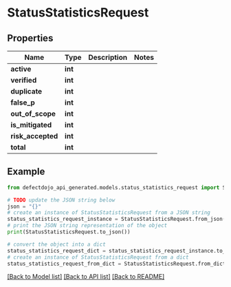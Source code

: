 # StatusStatisticsRequest


## Properties

Name | Type | Description | Notes
------------ | ------------- | ------------- | -------------
**active** | **int** |  | 
**verified** | **int** |  | 
**duplicate** | **int** |  | 
**false_p** | **int** |  | 
**out_of_scope** | **int** |  | 
**is_mitigated** | **int** |  | 
**risk_accepted** | **int** |  | 
**total** | **int** |  | 

## Example

```python
from defectdojo_api_generated.models.status_statistics_request import StatusStatisticsRequest

# TODO update the JSON string below
json = "{}"
# create an instance of StatusStatisticsRequest from a JSON string
status_statistics_request_instance = StatusStatisticsRequest.from_json(json)
# print the JSON string representation of the object
print(StatusStatisticsRequest.to_json())

# convert the object into a dict
status_statistics_request_dict = status_statistics_request_instance.to_dict()
# create an instance of StatusStatisticsRequest from a dict
status_statistics_request_from_dict = StatusStatisticsRequest.from_dict(status_statistics_request_dict)
```
[[Back to Model list]](../README.md#documentation-for-models) [[Back to API list]](../README.md#documentation-for-api-endpoints) [[Back to README]](../README.md)


